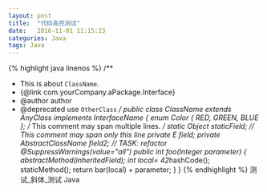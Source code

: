 ```yaml
---
layout: post
title:  "代码高亮测试"
date:   2016-11-01 11:15:23
categories: Java
tags: Java
---
```

{% highlight java linenos %}
/**
 * This is about <code>ClassName</code>.
 * {@link com.yourCompany.aPackage.Interface}
 * @author author
 * @deprecated use <code>OtherClass</code>
 */
public class ClassName<E> extends AnyClass implements InterfaceName<String> {
	enum Color { RED, GREEN, BLUE };
	/* This comment may span multiple lines. */
	static Object staticField;
	// This comment may span only this line
	private E field;
	private AbstractClassName field2;
	// TASK: refactor
	@SuppressWarnings(value="all")
	public int foo(Integer parameter) {
		abstractMethod(inheritedField);
		int local= 42*hashCode();
		staticMethod();
		return bar(local) + parameter;
	}
}
{% endhighlight %}
测试_斜体_测试 Java